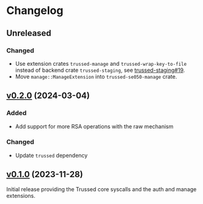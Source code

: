# Changelog

## Unreleased

### Changed

- Use extension crates `trussed-manage` and `trussed-wrap-key-to-file` instead
  of backend crate `trussed-staging`, see [trussed-staging#19][].
- Move `manage::ManageExtension` into `trussed-se050-manage` crate.

[trussed-staging#19]: https://github.com/trussed-dev/trussed-staging/pull/19

## [v0.2.0][] (2024-03-04)

[v0.2.0]: https://github.com/Nitrokey/trussed-se050-backend/compare/v0.1.0...v0.2.0

### Added

- Add support for more RSA operations with the raw mechanism

### Changed

- Update `trussed` dependency

## [v0.1.0][] (2023-11-28)

[v0.1.0]: https://github.com/Nitrokey/trussed-se050-backend/releases/tag/v0.1.0

Initial release providing the Trussed core syscalls and the auth and manage
extensions.
